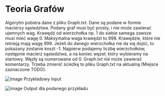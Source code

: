 # Teoria Grafów

Algorytm pobiera dane z pliku Graph.txt. Dane są podane w formie macierzy sąsiedztwa. Podany graf musi być prosty, i nie może zawierać ujemnych wag. Krawędź od wierzchołka np. 1 do siebie samega zawsze musi mieć wagę 0. Maksymalna waga krawędzi to 998. Krawędzie, które nie istnieją mają wagę 999. Jeżeli do danego wierzchołka nie da się dojść, to pokazany zostanie koszt -1. Najpierw podajemy liczbę wierzchołków, następnie macierz sąsiedztwa, a na koniec węzeł, który wybieramy na startowy. Węzły są numerowane od 0. Graph.txt nie może zawierać komentarzy. Trzeba zmienić ścieżkę to pliku Graph.txt na aktualną (Miejsce zaznaczone TODO).

![image](https://user-images.githubusercontent.com/72551316/120189886-2b83e580-c218-11eb-82f6-1bbc9e8dfc3b.png)
Przykładowy input

![image](https://user-images.githubusercontent.com/72551316/120189974-45252d00-c218-11eb-8285-8ed9660fa9a6.png)
Output dla podanego przykładu
